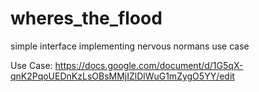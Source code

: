# wheres_the_flood
simple interface implementing nervous normans use case

Use Case: https://docs.google.com/document/d/1G5qX-qnK2PqoUEDnKzLsOBsMMjIZlDlWuG1mZygO5YY/edit
